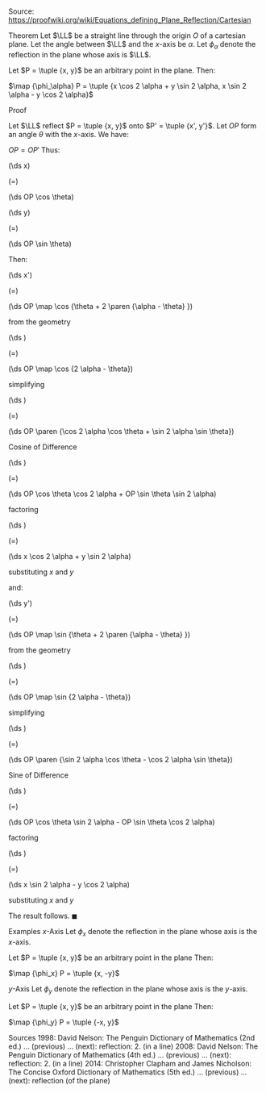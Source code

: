 # 

Source: https://proofwiki.org/wiki/Equations_defining_Plane_Reflection/Cartesian



Theorem
Let $\LL$ be a straight line through the origin $O$ of a cartesian plane.
Let the angle between $\LL$ and the $x$-axis be $\alpha$.
Let $\phi_\alpha$ denote the reflection in the plane whose axis is $\LL$.

Let $P = \tuple {x, y}$ be an arbitrary point in the plane.
Then:

$\map {\phi_\alpha} P = \tuple {x \cos 2 \alpha + y \sin 2 \alpha, x \sin 2 \alpha - y \cos 2 \alpha}$


Proof

Let $\LL$ reflect $P = \tuple {x, y}$ onto $P' = \tuple {x', y'}$.
Let $OP$ form an angle $\theta$ with the $x$-axis.
We have:

$OP = OP'$
Thus:














\(\ds x\)

\(=\)







\(\ds OP \cos \theta\)




















\(\ds y\)

\(=\)







\(\ds OP \sin \theta\)










Then:














\(\ds x'\)

\(=\)







\(\ds OP \map \cos {\theta + 2 \paren {\alpha - \theta} }\)





from the geometry














\(\ds \)

\(=\)







\(\ds OP \map \cos {2 \alpha - \theta}\)





simplifying














\(\ds \)

\(=\)







\(\ds OP \paren {\cos 2 \alpha \cos \theta + \sin 2 \alpha \sin \theta}\)





Cosine of Difference














\(\ds \)

\(=\)







\(\ds OP \cos \theta \cos 2 \alpha + OP \sin \theta \sin 2 \alpha\)





factoring














\(\ds \)

\(=\)







\(\ds x \cos 2 \alpha + y \sin 2 \alpha\)





substituting $x$ and $y$




and:














\(\ds y'\)

\(=\)







\(\ds OP \map \sin {\theta + 2 \paren {\alpha - \theta} }\)





from the geometry














\(\ds \)

\(=\)







\(\ds OP \map \sin {2 \alpha - \theta}\)





simplifying














\(\ds \)

\(=\)







\(\ds OP \paren {\sin 2 \alpha \cos \theta - \cos 2 \alpha \sin \theta}\)





Sine of Difference














\(\ds \)

\(=\)







\(\ds OP \cos \theta \sin 2 \alpha - OP \sin \theta \cos 2 \alpha\)





factoring














\(\ds \)

\(=\)







\(\ds x \sin 2 \alpha - y \cos 2 \alpha\)





substituting $x$ and $y$




The result follows.
$\blacksquare$


Examples
$x$-Axis
Let $\phi_x$ denote the reflection in the plane whose axis is the $x$-axis.

Let $P = \tuple {x, y}$ be an arbitrary point in the plane
Then:

$\map {\phi_x} P = \tuple {x, -y}$


$y$-Axis
Let $\phi_y$ denote the reflection in the plane whose axis is the $y$-axis.

Let $P = \tuple {x, y}$ be an arbitrary point in the plane
Then:

$\map {\phi_y} P = \tuple {-x, y}$


Sources
1998: David Nelson: The Penguin Dictionary of Mathematics (2nd ed.) ... (previous) ... (next): reflection: 2. (in a line)
2008: David Nelson: The Penguin Dictionary of Mathematics (4th ed.) ... (previous) ... (next): reflection: 2. (in a line)
2014: Christopher Clapham and James Nicholson: The Concise Oxford Dictionary of Mathematics (5th ed.) ... (previous) ... (next): reflection (of the plane)




